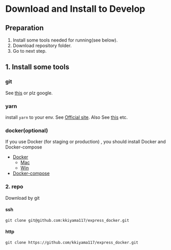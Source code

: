 #  Download and Install to Develop
## Preparation

1. Install some tools needed for running(see below).
2. Download repository folder.
3. Go to next step.

## 1. Install some tools
### git

See [this](https://git-scm.com/book/ja/v1/%E4%BD%BF%E3%81%84%E5%A7%8B%E3%82%81%E3%82%8B-Git%E3%81%AE%E3%82%A4%E3%83%B3%E3%82%B9%E3%83%88%E3%83%BC%E3%83%AB)
or plz google.

### yarn

install `yarn` to your env.
See [Official site](https://yarnpkg.com/lang/ja/). 
Also See [this](https://qiita.com/suisui654/items/1b89446e03991c7c2c3d) etc.

### docker(optional)

If you use Docker (for staging or production) , you should install Docker and Docker-compose

- [Docker](https://docs.docker.com/install/)
  - [Mac](https://docs.docker.com/docker-for-mac/install/)
  - [Win](https://docs.docker.com/docker-for-windows/install/)
- [Docker-compose](https://docs.docker.com/compose/install/)

### 2. repo
Download by git 

#### ssh
`git clone git@github.com:kkiyama117/express_docker.git`
#### http
`git clone https://github.com/kkiyama117/express_docker.git`

